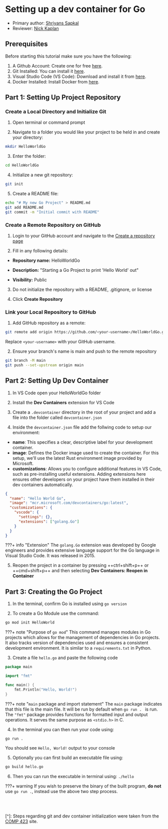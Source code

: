 # Setting up a dev container for Go

* Primary author: [Shriyans Sapkal](https://github.com/shrithebee1)
* Reviewer: [Nick Kaplan](https://github.com/NickKaplan64)

## Prerequisites
Before starting this tutorial make sure you have the following:

1. A Github Account: Create one for free [here](https://github.com/).
2. Git Installed: You can install it [here](https://git-scm.com/book/en/v2/Getting-Started-Installing-Git).
3. Visual Studio Code (VS Code): Download and install it from [here](https://code.visualstudio.com/).
4. Docker Installed: Install Docker from [here](https://www.docker.com/products/docker-desktop).

## Part 1: Setting Up Project Repository
### Create a Local Directory and Initialize Git

1) Open terminal or command prompt

2) Navigate to a folder you would like your project to be held in and create your directory:

```sh
mkdir HelloWorldGo
```

3) Enter the folder:

```sh
cd HelloWorldGo
```

4) Initialize a new git repository:

```sh
git init
```

5) Create a README file:

```sh
echo "# My new Go Project" > README.md
git add README.md
git commit -m "Initial commit with README"
```

### Create a Remote Repository on GitHub

1) Login to your GitHub account and navigate to the [Create a repository page](https://github.com/new)

2) Fill in any following details:

- **Repository name:** HelloWorldGo

- **Description:** "Starting a Go Project to print 'Hello World' out"

- **Visibility:** Public

3) Do not initialize the repository with a README, .gitignore, or license

4) Click **Create Repository**

### Link your Local Repository to GitHub

1) Add GitHub repository as a remote:

```sh
git remote add origin https://github.com/<your-username>/HelloWorldGo.git
```

Replace ```<your-username>``` with your GitHub username.

2) Ensure your branch's name is main and push to the remote repository

```sh
git branch -M main
git push --set-upstream origin main
```

## Part 2: Setting Up Dev Container

1) In VS Code open your HelloWorldGo folder

2) Install the **Dev Containers** extension for VS Code

3) Create a ```.devcontainer``` directory in the root of your project and add a file into the folder called ```devcontainer.json```

4) Inside the ```devcontainer.json``` file add the follwing code to setup our environment:


  * **name**: This specifies a clear, descriptive label for your development container.
  * **image**: Defines the Docker image used to create the container. For this setup, we'll use the latest Rust environment image provided by Microsoft.
  * **customizations**: Allows you to configure additional features in VS Code, such as pre-installing useful extensions. Adding extensions here ensures other developers on your project have them installed in their dev containers automatically.

```json
{
  "name": "Hello World Go",
  "image": "mcr.microsoft.com/devcontainers/go:latest",
  "customizations": {
    "vscode": {
      "settings": {},
      "extensions": ["golang.Go"]
    }
  }
}
```

???+ info "Extension"
    The ```golang.Go``` extension was developed by Google engineers and provides extensive language support for the Go language in Visual Studio Code. It was released in 2015.

5) Reopen the project in a container by pressing ++ctrl+shift+p++ or ++cmd+shift+p++ and then selecting **Dev Containers: Reopen in Container**

## Part 3: Creating the Go Project

1) In the terminal, confirm Go is installed using ```go version```

2) To create a Go Module use the command:

```sh
go mod init HelloWorld
```

???+ note "Purpose of ```go mod```"
    This command manages modules in Go projects which allows for the management of dependencies in Go projects. It also tracks version of dependencies used and ensures a consistent development environment. It is similar to a ```requirements.txt``` in Python.


3) Create a file ```hello.go``` and paste the following code

```go
package main

import "fmt"

func main() {
    fmt.Println("Hello, World!")
}
```

???+ note "```main``` package and import statement"
    The ```main``` package indicates that this file is the main file. It will be run by default when ```go run . ``` is run.
    The ```"fmt"``` package provides functions for formatted input and output operations. It serves the same purpose as ```<stdio.h>``` in C.


4) In the terminal you can then run your code using:

```sh
go run .
```

You should see ``Hello, World!`` output to your console 

5) Optionally you can first build an executable file using:

```sh
go build hello.go
```

6) Then you can run the executable in terminal using: ```./hello```

???+ warning
    If you wish to preserve the binary of the built program, **do not** use ```go run .```, instead use the above two step process.




<br>
<br>

[^]:
  Steps regarding git and dev container initialization were taken from the [COMP 423](https://comp423-25s.github.io/resources/MkDocs/tutorial/#step-1-create-a-local-directory-and-initialize-git) site.